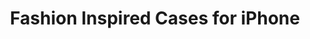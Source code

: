 ---
layout: project
title: "Fashion Inspired Cases for iPhone"
client: "Jame Technology"
year: "2017-2018"
sector: "Consumer electronics, mobile accessories"
description: "Fashion-inspired protective iPhone cases for various target audiences."
brief: "Our client wanted a variety of trend-inspired fashion and rugged cases designed for the upcoming Apple iPhone."
solution: "These cases offer varying visual levels of ruggedness, catering to different target audiences, including urban professionals, sports enthusiasts, and military-style aficionados, providing them with a protective yet fashionable identity that resonates with their aesthetic preferences."
services:
 - "design research"
 - "ideation"
 - "user-centered design"
 - "3D CAD modeling"
 - "photorealistic rendering"
 - "design presentation"
link: "http://www.jamepda.com"
main_image: "/assets/images/projects/jame_technology__fashion_cases_iphone/h_w_Fashion cases for iPhone.jpg"
images:
 - "/assets/images/projects/jame_technology__fashion_cases_iphone/p_w_Fashion cases for iPhone_01.jpg"
 - "/assets/images/projects/jame_technology__fashion_cases_iphone/p_w_Fashion cases for iPhone_02.jpg"
 - "/assets/images/projects/jame_technology__fashion_cases_iphone/p_w_Fashion cases for iPhone_03.jpg"
 - "/assets/images/projects/jame_technology__fashion_cases_iphone/p_w_Fashion cases for iPhone_04.jpg"
 - "/assets/images/projects/jame_technology__fashion_cases_iphone/p_w_Fashion cases for iPhone_05.jpg"

---